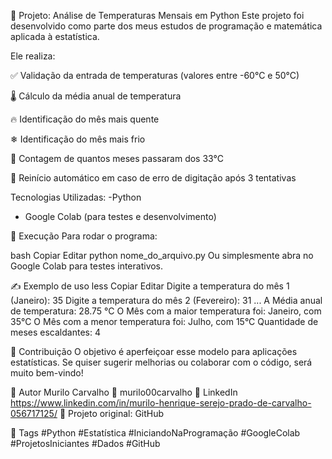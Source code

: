 🐍 Projeto: Análise de Temperaturas Mensais em Python
Este projeto foi desenvolvido como parte dos meus estudos de programação e matemática aplicada à estatística.

Ele realiza:

✅ Validação da entrada de temperaturas (valores entre -60°C e 50°C)

🌡 Cálculo da média anual de temperatura

🔥 Identificação do mês mais quente

❄ Identificação do mês mais frio

🔎 Contagem de quantos meses passaram dos 33°C

🔁 Reinício automático em caso de erro de digitação após 3 tentativas


Tecnologias Utilizadas:
-Python
- Google Colab (para testes e desenvolvimento)

📁 Execução
Para rodar o programa:

bash
Copiar
Editar
python nome_do_arquivo.py
Ou simplesmente abra no Google Colab para testes interativos.

✍️ Exemplo de uso
less
Copiar
Editar
Digite a temperatura do mês 1 (Janeiro): 35
Digite a temperatura do mês 2 (Fevereiro): 31
...
A Média anual de temperatura: 28.75 °C
O Mês com a maior temperatura foi: Janeiro, com 35°C
O Mês com a menor temperatura foi: Julho, com 15°C
Quantidade de meses escaldantes: 4


🤝 Contribuição
O objetivo é aperfeiçoar esse modelo para aplicações estatísticas.
Se quiser sugerir melhorias ou colaborar com o código, será muito bem-vindo!

📌 Autor
Murilo Carvalho
📧 murilo00carvalho
🔗 LinkedIn https://www.linkedin.com/in/murilo-henrique-serejo-prado-de-carvalho-056717125/
📂 Projeto original: GitHub

📌 Tags
#Python #Estatística #IniciandoNaProgramação #GoogleColab #ProjetosIniciantes #Dados #GitHub

